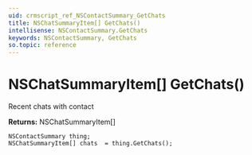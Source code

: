```yaml
---
uid: crmscript_ref_NSContactSummary_GetChats
title: NSChatSummaryItem[] GetChats()
intellisense: NSContactSummary.GetChats
keywords: NSContactSummary, GetChats
so.topic: reference
---
```


# NSChatSummaryItem[] GetChats()

Recent chats with contact

**Returns:** NSChatSummaryItem[]

```crmscript
NSContactSummary thing;
NSChatSummaryItem[] chats  = thing.GetChats();
```

